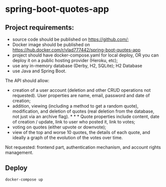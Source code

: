 # spring-boot-quotes-app
## Project requirements:

* source code should be published on https://github.com/;
* Docker image should be published on https://hub.docker.com/r/vlad777442/spring-boot-quotes-app
* project should have docker-compose.yaml for local deploy, OR you can deploy it on a public hosting provider (Heroku, etc);
* use any in-memory database (Derby, H2, SQLite); H2 Database
* use Java and Spring Boot.

The API should allow:

* creation of a user account (deletion and other CRUD operations not requested). User properties are name, email, password and date of creation;
* addition, viewing (including a method to get a random quote), modification, and deletion of quotes (real deletion from the database, not just via an archive flag). * * * Quote properties include content, date of creation / update, link to user who posted it, link to votes;
* voting on quotes (either upvote or downvote);
* view of the top and worse 10 quotes, the details of each quote, and ideally a graph of the evolution of the votes over time.

Not requested: frontend part, authentication mechanism, and account rights management.


## Deploy
```docker-compose up```
